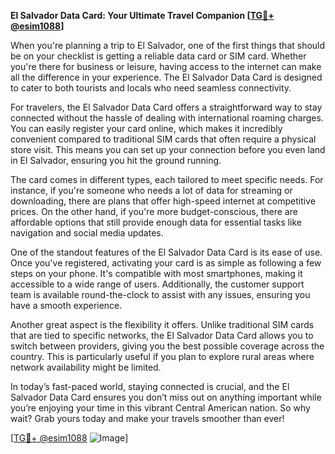 **El Salvador Data Card: Your Ultimate Travel Companion [[TG💪+ @esim1088](https://t.me/s/esim1088)]**

When you're planning a trip to El Salvador, one of the first things that should be on your checklist is getting a reliable data card or SIM card. Whether you're there for business or leisure, having access to the internet can make all the difference in your experience. The El Salvador Data Card is designed to cater to both tourists and locals who need seamless connectivity.

For travelers, the El Salvador Data Card offers a straightforward way to stay connected without the hassle of dealing with international roaming charges. You can easily register your card online, which makes it incredibly convenient compared to traditional SIM cards that often require a physical store visit. This means you can set up your connection before you even land in El Salvador, ensuring you hit the ground running.

The card comes in different types, each tailored to meet specific needs. For instance, if you're someone who needs a lot of data for streaming or downloading, there are plans that offer high-speed internet at competitive prices. On the other hand, if you're more budget-conscious, there are affordable options that still provide enough data for essential tasks like navigation and social media updates.

One of the standout features of the El Salvador Data Card is its ease of use. Once you've registered, activating your card is as simple as following a few steps on your phone. It's compatible with most smartphones, making it accessible to a wide range of users. Additionally, the customer support team is available round-the-clock to assist with any issues, ensuring you have a smooth experience.

Another great aspect is the flexibility it offers. Unlike traditional SIM cards that are tied to specific networks, the El Salvador Data Card allows you to switch between providers, giving you the best possible coverage across the country. This is particularly useful if you plan to explore rural areas where network availability might be limited.

In today’s fast-paced world, staying connected is crucial, and the El Salvador Data Card ensures you don’t miss out on anything important while you’re enjoying your time in this vibrant Central American nation. So why wait? Grab yours today and make your travels smoother than ever!

[[TG💪+ @esim1088](https://t.me/s/esim1088) ![Image](https://i.postimg.cc/Y0z9fWf4/image.png)]